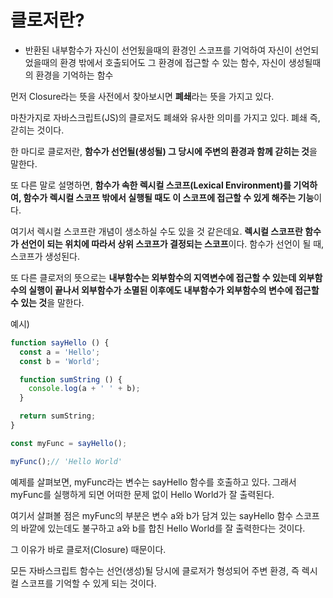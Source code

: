 # **클로저란?**

- 반환된 내부함수가 자신이 선언됬을때의 환경인 스코프를 기억하여 자신이 선언되었을때의 환경 밖에서 호출되어도 그 환경에 접근할 수 있는 함수, 자신이 생성될때의 환경을 기억하는 함수

먼저 Closure라는 뜻을 사전에서 찾아보시면 **폐쇄**라는 뜻을 가지고 있다.

마찬가지로 자바스크립트(JS)의 클로저도 폐쇄와 유사한 의미를 가지고 있다. 폐쇄 즉, 갇히는 것이다.

한 마디로 클로저란, **함수가 선언될(생성될) 그 당시에 주변의 환경과 함께 갇히는 것**을 말한다.

또 다른 말로 설명하면, **함수가 속한 렉시컬 스코프(Lexical Environment)를 기억하여, 함수가 렉시컬 스코프 밖에서 실행될 때도 이 스코프에 접근할 수 있게 해주는 기능**이다.

여기서 렉시컬 스코프란 개념이 생소하실 수도 있을 것 같은데요. **렉시컬 스코프란 함수가 선언이 되는 위치에 따라서 상위 스코프가 결정되는 스코프**이다. 함수가 선언이 될 때, 스코프가 생성된다.

또 다른 클로저의 뜻으로는 **내부함수는 외부함수의 지역변수에 접근할 수 있는데 외부함수의 실행이 끝나서 외부함수가 소멸된 이후에도 내부함수가 외부함수의 변수에 접근할 수 있는 것**을 말한다.

예시)

```jsx
function sayHello () {
  const a = 'Hello';
  const b = 'World';

  function sumString () {
    console.log(a + ' ' + b);
  }

  return sumString;
}

const myFunc = sayHello();

myFunc();// 'Hello World'
```

예제를 살펴보면, myFunc라는 변수는 sayHello 함수를 호출하고 있다. 그래서 myFunc를 실행하게 되면 어떠한 문제 없이 Hello World가 잘 출력된다.

여기서 살펴볼 점은 myFunc의 부분은 변수 a와 b가 담겨 있는 sayHello 함수 스코프의 바깥에 있는데도 불구하고 a와 b를 합친 Hello World를 잘 출력한다는 것이다.

그 이유가 바로 클로저(Closure) 때문이다.

모든 자바스크립트 함수는 선언(생성)될 당시에 클로저가 형성되어 주변 환경, 즉 렉시컬 스코프를 기억할 수 있게 되는 것이다.

